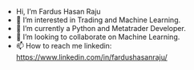 - Hi, I’m Fardus Hasan Raju
- 👀 I’m interested in Trading and Machine Learning.
- 🌱 I’m currently a Python and Metatrader Developer.
- 💞️ I’m looking to collaborate on Machine Learning.
- 📫 How to reach me linkedin: https://www.linkedin.com/in/fardushasanraju/

<!---
fhraju/fhraju is a ✨ special ✨ repository because its `README.md` (this file) appears on your GitHub profile.
You can click the Preview link to take a look at your changes.
--->
